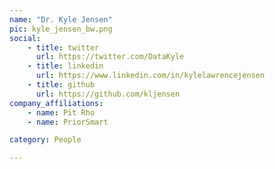 ```yaml
---
name: "Dr. Kyle Jensen"
pic: kyle_jensen_bw.png
social:
    - title: twitter
      url: https://twitter.com/DataKyle
    - title: linkedin
      url: https://www.linkedin.com/in/kylelawrencejensen
    - title: github
      url: https://github.com/kljensen
company_affiliations:
    - name: Pit Rho
    - name: PriorSmart

category: People

---
```

